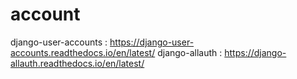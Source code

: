 # account
django-user-accounts : https://django-user-accounts.readthedocs.io/en/latest/
django-allauth : https://django-allauth.readthedocs.io/en/latest/